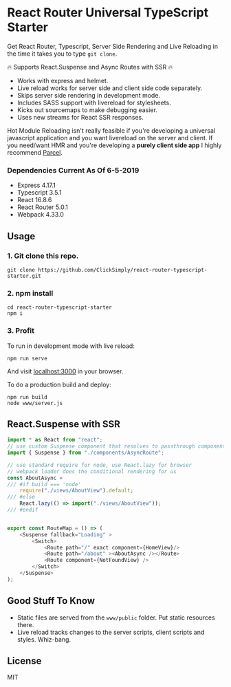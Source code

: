 # React Router Universal TypeScript Starter

Get React Router, Typescript, Server Side Rendering and Live Reloading in the time it takes you to type `git clone`.

🔥 Supports React.Suspense and Async Routes with SSR 🔥
- Works with express and helmet.
- Live reload works for server side and client side code separately.
- Skips server side rendering in development mode.
- Includes SASS support with livereload for stylesheets.
- Kicks out sourcemaps to make debugging easier.
- Uses new streams for React SSR responses.

Hot Module Reloading isn't really feasible if you're developing a universal javascript application and you want livereload on the server and client.  If you need/want HMR and you're developing a **purely client side app** I highly recommend [Parcel](https://github.com/adhrinae/ts-react-parcel).

### Dependencies Current As Of 6-5-2019
- Express 4.17.1
- Typescript 3.5.1
- React 16.8.6
- React Router 5.0.1
- Webpack 4.33.0

## Usage
### 1. Git clone this repo.
```
git clone https://github.com/ClickSimply/react-router-typescript-starter.git
```

### 2. npm install
```
cd react-router-typescript-starter
npm i
```

### 3. Profit
To run in development mode with live reload:
```
npm run serve
```

And visit [localhost:3000](http://localhost:3000) in your browser.

To do a production build and deploy:
```
npm run build
node www/server.js
```

## React.Suspense with SSR
```ts
import * as React from "react";
// use custom Suspense component that resolves to passthrough component in NodeJS and React.Suspense component in browser.
import { Suspense } from "./components/AsyncRoute";

// use standard require for node, use React.lazy for browser
// webpack loader does the conditional rendering for us
const AboutAsync = 
/// #if build === 'node'
    require("./views/AboutView").default;
/// #else
    React.lazy(() => import("./views/AboutView"));
/// #endif


export const RouteMap = () => (
    <Suspense fallback="Loading" >
        <Switch>
            <Route path="/" exact component={HomeView}/>
            <Route path="/about" ><AboutAsync /></Route>
            <Route component={NotFoundView} />
        </Switch>
    </Suspense>
);
```

## Good Stuff To Know
- Static files are served from the `www/public` folder.  Put static resources there.
- Live reload tracks changes to the server scripts, client scripts and styles.  Whiz-bang.

## License
MIT